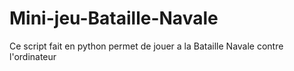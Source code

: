 # Mini-jeu-Bataille-Navale
Ce script fait en python permet de jouer a la Bataille Navale contre l'ordinateur

